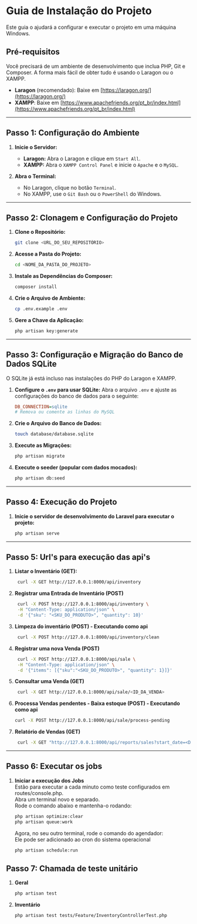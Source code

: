# Guia de Instalação do Projeto
Este guia o ajudará a configurar e executar o projeto em uma máquina Windows.

## Pré-requisitos
Você precisará de um ambiente de desenvolvimento que inclua PHP, Git e Composer.
A forma mais fácil de obter tudo é usando o Laragon ou o XAMPP.

* **Laragon** (recomendado): Baixe em [https://laragon.org/](https://laragon.org/)
* **XAMPP**: Baixe em [https://www.apachefriends.org/pt_br/index.html](https://www.apachefriends.org/pt_br/index.html)

---

## Passo 1: Configuração do Ambiente
1.  **Inicie o Servidor:**
    * **Laragon:** Abra o Laragon e clique em `Start All`.
    * **XAMPP:** Abra o `XAMPP Control Panel` e inicie o `Apache` e o `MySQL`.

2.  **Abra o Terminal:**
    * No Laragon, clique no botão `Terminal`.
    * No XAMPP, use o `Git Bash` ou o `PowerShell` do Windows.

---

## Passo 2: Clonagem e Configuração do Projeto
1.  **Clone o Repositório:**
    ```bash
    git clone <URL_DO_SEU_REPOSITÓRIO>
    ```

2.  **Acesse a Pasta do Projeto:**
    ```bash
    cd <NOME_DA_PASTA_DO_PROJETO>
    ```

3.  **Instale as Dependências do Composer:**
    ```bash
    composer install
    ```

4.  **Crie o Arquivo de Ambiente:**
    ```bash
    cp .env.example .env
    ```

5.  **Gere a Chave da Aplicação:**
    ```bash
    php artisan key:generate
    ```

---

## Passo 3: Configuração e Migração do Banco de Dados SQLite
O SQLite já está incluso nas instalações do PHP do Laragon e XAMPP.

1.  **Configure o `.env` para usar SQLite:** Abra o arquivo `.env` e ajuste as configurações do banco de dados para o seguinte:
    ```ini
    DB_CONNECTION=sqlite
    # Remova ou comente as linhas do MySQL
    ```

2.  **Crie o Arquivo do Banco de Dados:**
    ```bash
    touch database/database.sqlite
    ```

3.  **Execute as Migrações:**
    ```bash
    php artisan migrate
    ```
4. **Execute o seeder (popular com dados mocados):**
    ```bash
    php artisan db:seed
    ```

---

## Passo 4: Execução do Projeto

1. **Inicie o servidor de desenvolvimento do Laravel para executar o projeto:**
    ```bash
    php artisan serve
    ```
---

## Passo 5: Url's para execução das api's

1. **Listar o Inventário (GET):**
   ```bash
    curl -X GET http://127.0.0.1:8000/api/inventory
   ```
2. **Registrar uma Entrada de Inventário (POST)**
   ```bash
    curl -X POST http://127.0.0.1:8000/api/inventory \
    -H "Content-Type: application/json" \
    -d '{"sku": "<SKU_DO_PRODUTO>", "quantity": 10}'
   ```
3. **Limpeza do inventário (POST) - Executando como api**
   ```bash
    curl -X POST http://127.0.0.1:8000/api/inventory/clean
   ```
4. **Registrar uma nova Venda (POST)**
   ```bash
    curl -X POST http://127.0.0.1:8000/api/sale \
    -H "Content-Type: application/json" \
    -d '{"items": [{"sku":"<SKU_DO_PRODUTO>", "quantity": 1}]}'
   ```
5. **Consultar uma Venda (GET)**
   ```bash
    curl -X GET http://127.0.0.1:8000/api/sale/<ID_DA_VENDA>
   ```
6. **Processa Vendas pendentes - Baixa estoque (POST) - Executando como api**
   ```bash
   curl -X POST http://127.0.0.1:8000/api/sale/process-pending
   ```
7. **Relatório de Vendas (GET)**
   ```bash
    curl -X GET "http://127.0.0.1:8000/api/reports/sales?start_date=<DATA_INICIAL>&end_date=<DATA_FINAL>&product_sku=<SKU_DO_PRODUTO>"
    ```
---

## Passo 6: Executar os jobs

1. **Iniciar a execução dos Jobs**  
    Estão para executar a cada minuto como teste configurados em routes/console.php.  
    Abra um terminal novo e separado.  
    Rode o comando abaixo e mantenha-o rodando:  
    ```bash
    php artisan optimize:clear
    php artisan queue:work
    ```    
    Agora, no seu outro terminal, rode o comando do agendador:  
    Ele pode ser adicionado ao cron do sistema operacional  
    ```bash
    php artisan schedule:run
    ```

## Passo 7: Chamada de teste unitário 

1. **Geral**
    ```bash
    php artisan test
    ```    

2. **Inventário**  
    ```bash
    php artisan test tests/Feature/InventoryControllerTest.php
    ```    

    
